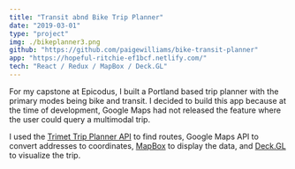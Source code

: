 ```yaml
---
title: "Transit abnd Bike Trip Planner"
date: "2019-03-01"
type: "project"
img: ./bikeplanner3.png
github: "https://github.com/paigewilliams/bike-transit-planner"
app: "https://hopeful-ritchie-ef1bcf.netlify.com/"
tech: "React / Redux / MapBox / Deck.GL"
---
```


For my capstone at Epicodus, I built a Portland based trip planner with the primary modes being bike and transit. I decided to build this app because at the time of development, Google Maps had not released the feature where the user could query a multimodal trip.

I used the [Trimet Trip Planner API](https://developer.trimet.org/ws_docs/tripplanner_ws.shtml) to find routes, Google Maps API to convert addresses to coordinates, [MapBox](https://uber.github.io/react-map-gl/#/) to display the data, and [Deck.GL](https://deck.gl/#/) to visualize the trip. 